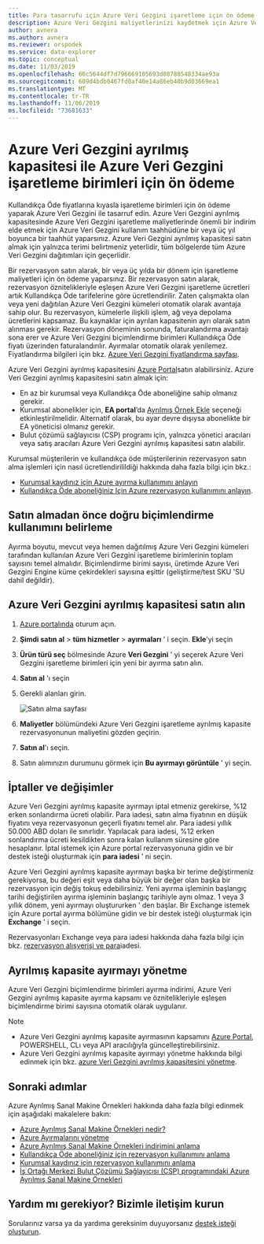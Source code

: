 ```yaml
---
title: Para tasarrufu için Azure Veri Gezgini işaretleme için ön ödeme yapın
description: Azure Veri Gezgini maliyetlerinizi kaydetmek için Azure Veri Gezgini ayrılmış kapasitesini nasıl satın alacağınızı öğrenin.
author: avnera
ms.author: avnera
ms.reviewer: orspodek
ms.service: data-explorer
ms.topic: conceptual
ms.date: 11/03/2019
ms.openlocfilehash: 66c5644df7d796669105693d08788548334ae93a
ms.sourcegitcommit: 609d4bdb0467fd0af40e14a86eb40b9d03669ea1
ms.translationtype: MT
ms.contentlocale: tr-TR
ms.lasthandoff: 11/06/2019
ms.locfileid: "73681633"
---
```

# <a name="prepay-for-azure-data-explorer-markup-units-with-azure-data-explorer-reserved-capacity"></a>Azure Veri Gezgini ayrılmış kapasitesi ile Azure Veri Gezgini işaretleme birimleri için ön ödeme

Kullandıkça Öde fiyatlarına kıyasla işaretleme birimleri için ön ödeme yaparak Azure Veri Gezgini ile tasarruf edin. Azure Veri Gezgini ayrılmış kapasitesinde Azure Veri Gezgini işaretleme maliyetlerinde önemli bir indirim elde etmek için Azure Veri Gezgini kullanım taahhüdüne bir veya üç yıl boyunca bir taahhüt yaparsınız. Azure Veri Gezgini ayrılmış kapasitesi satın almak için yalnızca terimi belirtmeniz yeterlidir, tüm bölgelerde tüm Azure Veri Gezgini dağıtımları için geçerlidir.

Bir rezervasyon satın alarak, bir veya üç yılda bir dönem için işaretleme maliyetleri için ön ödeme yaparsınız. Bir rezervasyon satın alarak, rezervasyon öznitelikleriyle eşleşen Azure Veri Gezgini işaretleme ücretleri artık Kullandıkça Öde tarifelerine göre ücretlendirilir. Zaten çalışmakta olan veya yeni dağıtılan Azure Veri Gezgini kümeleri otomatik olarak avantaja sahip olur. Bu rezervasyon, kümelerle ilişkili işlem, ağ veya depolama ücretlerini kapsamaz. Bu kaynaklar için ayrılan kapasitenin ayrı olarak satın alınması gerekir. Rezervasyon döneminin sonunda, faturalandırma avantajı sona erer ve Azure Veri Gezgini biçimlendirme birimleri Kullandıkça Öde fiyatı üzerinden faturalandırılır. Ayırmalar otomatik olarak yenilemez. Fiyatlandırma bilgileri için bkz. [Azure Veri Gezgini fiyatlandırma sayfası](https://azure.microsoft.com/pricing/details/data-explorer/).

Azure Veri Gezgini ayrılmış kapasitesini [Azure Portal](https://portal.azure.com)satın alabilirsiniz. Azure Veri Gezgini ayrılmış kapasitesini satın almak için:

* En az bir kurumsal veya Kullandıkça Öde aboneliğine sahip olmanız gerekir.
* Kurumsal abonelikler için, **EA portal**’da [Ayrılmış Örnek Ekle](https://ea.azure.com) seçeneği etkinleştirilmelidir. Alternatif olarak, bu ayar devre dışıysa abonelikte bir EA yöneticisi olmanız gerekir.
* Bulut çözümü sağlayıcısı (CSP) programı için, yalnızca yönetici aracıları veya satış aracıları Azure Veri Gezgini ayrılmış kapasitesi satın alabilir.

Kurumsal müşterilerin ve kullandıkça öde müşterilerinin rezervasyon satın alma işlemleri için nasıl ücretlendirilildiği hakkında daha fazla bilgi için bkz.:
* [Kurumsal kaydınız için Azure ayırma kullanımını anlayın](../billing/billing-understand-reserved-instance-usage-ea.md) 
* [Kullandıkça Öde aboneliğiniz Için Azure rezervasyon kullanımını anlayın](../billing/billing-understand-reserved-instance-usage.md).

## <a name="determine-the-right-markup-usage-before-purchase"></a>Satın almadan önce doğru biçimlendirme kullanımını belirleme

Ayırma boyutu, mevcut veya hemen dağıtılmış Azure Veri Gezgini kümeleri tarafından kullanılan Azure Veri Gezgini işaretleme birimlerinin toplam sayısını temel almalıdır. Biçimlendirme birimi sayısı, üretimde Azure Veri Gezgini Engine küme çekirdekleri sayısına eşittir (geliştirme/test SKU 'SU dahil değildir). 

## <a name="buy-azure-data-explorer-reserved-capacity"></a>Azure Veri Gezgini ayrılmış kapasitesi satın alın

1. [Azure portalında](https://portal.azure.com) oturum açın.
1. **Şimdi satın al** > **tüm hizmetler** > **ayırmaları** ' i seçin. **Ekle**’yi seçin
1. **Ürün türü seç** bölmesinde Azure **Veri Gezgini** ' yi seçerek Azure Veri Gezgini işaretleme birimleri için yeni bir ayırma satın alın. 
1. **Satın al** 'ı seçin
1. Gerekli alanları girin. 

    ![Satın alma sayfası](media/pricing-reserved-capacity/purchase-page.png)

1. **Maliyetler** bölümündeki Azure Veri Gezgini işaretleme ayrılmış kapasite rezervasyonunun maliyetini gözden geçirin.
1. **Satın al**'ı seçin.
1. Satın alımınızın durumunu görmek için **Bu ayırmayı görüntüle** ' yi seçin.

## <a name="cancellations-and-exchanges"></a>İptaller ve değişimler

Azure Veri Gezgini ayrılmış kapasite ayırmayı iptal etmeniz gerekirse, %12 erken sonlandırma ücreti olabilir. Para iadesi, satın alma fiyatının en düşük fiyatını veya rezervasyonun geçerli fiyatını temel alır. Para iadesi yıllık 50.000 ABD doları ile sınırlıdır. Yapılacak para iadesi, %12 erken sonlandırma ücreti kesildikten sonra kalan kullanım süresine göre hesaplanır. İptal istemek için Azure portal rezervasyonuna gidin ve bir destek isteği oluşturmak için **para iadesi** ' ni seçin.

Azure Veri Gezgini ayrılmış kapasite ayırmayı başka bir terime değiştirmeniz gerekiyorsa, bu değeri eşit veya daha büyük bir değer olan başka bir rezervasyon için değiş tokuş edebilirsiniz. Yeni ayırma işleminin başlangıç tarihi değiştirilen ayırma işleminin başlangıç tarihiyle aynı olmaz. 1 veya 3 yıllık dönem, yeni ayırmayı oluştururken ' den başlar. Bir Exchange istemek için Azure portal ayırma bölümüne gidin ve bir destek isteği oluşturmak için **Exchange** ' i seçin.

Rezervasyonları Exchange veya para iadesi hakkında daha fazla bilgi için bkz. [rezervasyon alışverişi ve para](../billing/billing-azure-reservations-self-service-exchange-and-refund.md)iadesi.

## <a name="manage-your-reserved-capacity-reservation"></a>Ayrılmış kapasite ayırmayı yönetme

Azure Veri Gezgini biçimlendirme birimleri ayırma indirimi, Azure Veri Gezgini ayrılmış kapasite ayırma kapsamı ve öznitelikleriyle eşleşen biçimlendirme birimi sayısına otomatik olarak uygulanır. 


> [!NOTE]
> * Azure Veri Gezgini ayrılmış kapasite ayırmasının kapsamını [Azure Portal](https://portal.azure.com), POWERSHELL, CLı veya API aracılığıyla güncelleştirebilirsiniz.
> * Azure Veri Gezgini ayrılmış kapasite ayırmayı yönetme hakkında bilgi edinmek için bkz. [azure Veri Gezgini ayrılmış kapasitesini yönetme](../billing/billing-understand-kusto-azuredataexplorer-reservation-charges.md).

## <a name="next-steps"></a>Sonraki adımlar

Azure Ayrılmış Sanal Makine Örnekleri hakkında daha fazla bilgi edinmek için aşağıdaki makalelere bakın:

* [Azure Ayrılmış Sanal Makine Örnekleri nedir?](../billing/billing-save-compute-costs-reservations.md)
* [Azure Ayırmalarını yönetme](../billing/billing-manage-reserved-vm-instance.md)
* [Azure Ayrılmış Sanal Makine Örnekleri indirimini anlama](../billing/billing-understand-reservation-charges.md)
* [Kullandıkça Öde aboneliğiniz için rezervasyon kullanımını anlama](../billing/billing-understand-reserved-instance-usage.md)
* [Kurumsal kaydınız için rezervasyon kullanımını anlama](../billing/billing-understand-reserved-instance-usage-ea.md)
* [İş Ortağı Merkezi Bulut Çözümü Sağlayıcısı (CSP) programındaki Azure Ayrılmış Sanal Makine Örnekleri](https://docs.microsoft.com/partner-center/azure-reservations)

## <a name="need-help-contact-us"></a>Yardım mı gerekiyor? Bizimle iletişim kurun

Sorularınız varsa ya da yardıma gereksinim duyuyorsanız [destek isteği oluşturun](https://portal.azure.com/#blade/Microsoft_Azure_Support/HelpAndSupportBlade/newsupportrequest).
